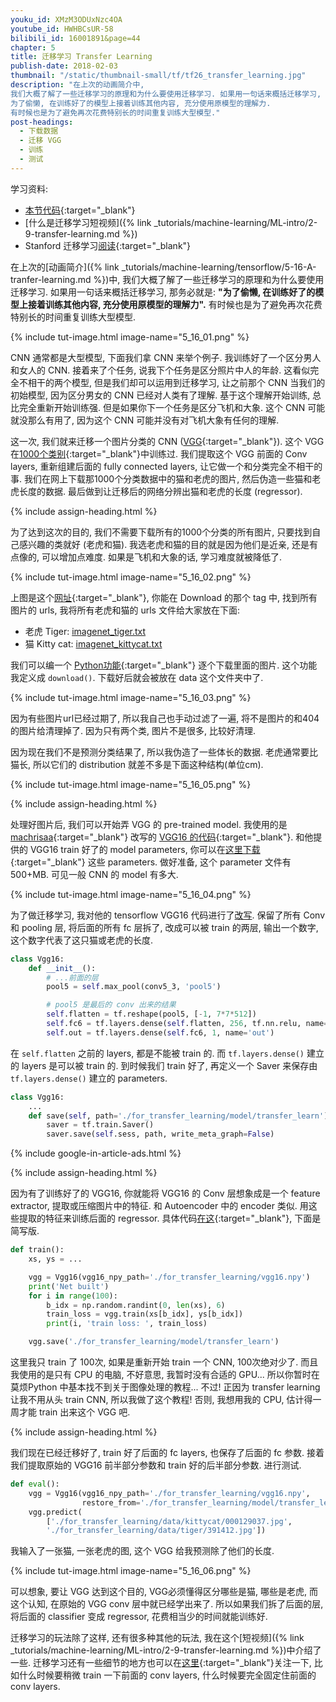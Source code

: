 ```yaml
---
youku_id: XMzM3ODUxNzc4OA
youtube_id: HWHBCsUR-58
bilibili_id: 16001891&page=44
chapter: 5
title: 迁移学习 Transfer Learning
publish-date: 2018-02-03
thumbnail: "/static/thumbnail-small/tf/tf26_transfer_learning.jpg"
description: "在上次的动画简介中,
我们大概了解了一些迁移学习的原理和为什么要使用迁移学习. 如果用一句话来概括迁移学习, 那务必就是:
为了偷懒, 在训练好了的模型上接着训练其他内容, 充分使用原模型的理解力.
有时候也是为了避免再次花费特别长的时间重复训练大型模型."
post-headings:
  - 下载数据
  - 迁移 VGG
  - 训练
  - 测试
---
```



学习资料:
  * [本节代码](https://github.com/MorvanZhou/Tensorflow-Tutorial/blob/master/tutorial-contents/407_transfer_learning.py){:target="_blank"}
  * [什么是迁移学习短视频]({% link _tutorials/machine-learning/ML-intro/2-9-transfer-learning.md %})
  * Stanford 迁移学习[阅读](http://cs231n.github.io/transfer-learning/){:target="_blank"}


在上次的[动画简介]({% link _tutorials/machine-learning/tensorflow/5-16-A-tranfer-learning.md %})中,
我们大概了解了一些迁移学习的原理和为什么要使用迁移学习. 如果用一句话来概括迁移学习, 那务必就是:
**"为了偷懒, 在训练好了的模型上接着训练其他内容, 充分使用原模型的理解力".**
有时候也是为了避免再次花费特别长的时间重复训练大型模型.

{% include tut-image.html image-name="5_16_01.png" %}

CNN 通常都是大型模型, 下面我们拿 CNN 来举个例子. 我训练好了一个区分男人和女人的 CNN.
接着来了个任务, 说我下个任务是区分照片中人的年龄. 这看似完全不相干的两个模型, 但是我们却可以运用到迁移学习,
让之前那个 CNN 当我们的初始模型, 因为区分男女的 CNN 已经对人类有了理解.
基于这个理解开始训练, 总比完全重新开始训练强. 但是如果你下一个任务是区分飞机和大象.
这个 CNN 可能就没那么有用了, 因为这个 CNN 可能并没有对飞机大象有任何的理解.

这一次, 我们就来迁移一个图片分类的 CNN ([VGG](https://arxiv.org/abs/1409.1556){:target="_blank"}).
这个 VGG 在[1000个类别](http://imagenet.stanford.edu/synset){:target="_blank"}中训练过.
我们提取这个 VGG 前面的 Conv layers, 重新组建后面的 fully connected layers, 让它做一个和分类完全不相干的事.
我们在网上下载那1000个分类数据中的猫和老虎的图片, 然后伪造一些猫和老虎长度的数据.
最后做到让迁移后的网络分辨出猫和老虎的长度 (regressor).



{% include assign-heading.html %}

为了达到这次的目的, 我们不需要下载所有的1000个分类的所有图片, 只要找到自己感兴趣的类就好 (老虎和猫).
我选老虎和猫的目的就是因为他们是近亲, 还是有点像的, 可以增加点难度. 如果是飞机和大象的话, 学习难度就被降低了.

{% include tut-image.html image-name="5_16_02.png" %}

上图是这个[网址](http://imagenet.stanford.edu/synset?wnid=n02123394#){:target="_blank"},
你能在 Download 的那个 tag 中, 找到所有图片的 urls, 我将所有老虎和猫的 urls 文件给大家放在下面:

* 老虎 Tiger: [imagenet_tiger.txt](/static/results/tensorflow/imagenet_tiger.txt)
* 猫 Kitty cat: [imagenet_kittycat.txt](/static/results/tensorflow/imagenet_kittycat.txt)

我们可以编一个 [Python功能](https://github.com/MorvanZhou/Tensorflow-Tutorial/blob/master/tutorial-contents/407_transfer_learning.py){:target="_blank"}
逐个下载里面的图片. 这个功能我定义成 `download()`. 下载好后就会被放在 data 这个文件夹中了.

{% include tut-image.html image-name="5_16_03.png" %}

因为有些图片url已经过期了, 所以我自己也手动过滤了一遍, 将不是图片的和404的图片给清理掉了. 因为只有两个类,
图片不是很多, 比较好清理.

因为现在我们不是预测分类结果了, 所以我伪造了一些体长的数据. 老虎通常要比猫长, 所以它们的 distribution 就差不多是下面这种结构(单位cm).

{% include tut-image.html image-name="5_16_05.png" %}


{% include assign-heading.html %}

处理好图片后, 我们可以开始弄 VGG 的 pre-trained model. 我使用的是[machrisaa](https://github.com/machrisaa/tensorflow-vgg){:target="_blank"} 改写的
[VGG16 的代码](https://github.com/machrisaa/tensorflow-vgg/blob/master/vgg16.py){:target="_blank"}.
和他提供的 VGG16 train 好了的 model parameters, 你可以在[这里下载](https://mega.nz/#!YU1FWJrA!O1ywiCS2IiOlUCtCpI6HTJOMrneN-Qdv3ywQP5poecM){:target="_blank"} 这些 parameters.
做好准备, 这个 parameter 文件有500+MB.
可见一般 CNN 的 model 有多大.

{% include tut-image.html image-name="5_16_04.png" %}

为了做迁移学习, 我对他的 tensorflow VGG16 代码进行了[改写](https://github.com/MorvanZhou/Tensorflow-Tutorial/blob/master/tutorial-contents/407_transfer_learning.py).
保留了所有 Conv 和 pooling 层, 将后面的所有 fc 层拆了, 改成可以被 train 的两层, 输出一个数字, 这个数字代表了这只猫或老虎的长度.

```python
class Vgg16:
    def __init__():
        # ...前面的层
        pool5 = self.max_pool(conv5_3, 'pool5')

        # pool5 是最后的 conv 出来的结果
        self.flatten = tf.reshape(pool5, [-1, 7*7*512])
        self.fc6 = tf.layers.dense(self.flatten, 256, tf.nn.relu, name='fc6')
        self.out = tf.layers.dense(self.fc6, 1, name='out')
```

在 `self.flatten` 之前的 layers, 都是不能被 train 的. 而 `tf.layers.dense()` 建立的 layers 是可以被 train 的.
到时候我们 train 好了, 再定义一个 Saver 来保存由 `tf.layers.dense()` 建立的 parameters.

```python
class Vgg16:
    ...
    def save(self, path='./for_transfer_learning/model/transfer_learn'):
        saver = tf.train.Saver()
        saver.save(self.sess, path, write_meta_graph=False)
```






{% include google-in-article-ads.html %}

{% include assign-heading.html %}

因为有了训练好了的 VGG16, 你就能将 VGG16 的 Conv 层想象成是一个 feature extractor, 提取或压缩图片中的特征.
和 Autoencoder 中的 encoder 类似.
用这些提取的特征来训练后面的 regressor. 具体代码[在这](https://github.com/MorvanZhou/Tensorflow-Tutorial/blob/master/tutorial-contents/407_transfer_learning.py){:target="_blank"},
下面是简写版.

```python
def train():
    xs, ys = ...

    vgg = Vgg16(vgg16_npy_path='./for_transfer_learning/vgg16.npy')
    print('Net built')
    for i in range(100):
        b_idx = np.random.randint(0, len(xs), 6)
        train_loss = vgg.train(xs[b_idx], ys[b_idx])
        print(i, 'train loss: ', train_loss)

    vgg.save('./for_transfer_learning/model/transfer_learn')
```

这里我只 train 了 100次, 如果是重新开始 train 一个 CNN, 100次绝对少了. 而且我使用的是只有 CPU 的电脑,
不好意思, 我暂时没有合适的 GPU... 所以你暂时在 莫烦Python 中基本找不到关于图像处理的教程... 不过!
正因为 transfer learning 让我不用从头 train CNN, 所以我做了这个教程!
否则, 我想用我的 CPU, 估计得一周才能 train 出来这个 VGG 吧.





{% include assign-heading.html %}

我们现在已经迁移好了, train 好了后面的 fc layers, 也保存了后面的 fc 参数. 接着我们提取原始的 VGG16 前半部分参数和 train 好的后半部分参数.
进行测试.

```python
def eval():
    vgg = Vgg16(vgg16_npy_path='./for_transfer_learning/vgg16.npy',
                restore_from='./for_transfer_learning/model/transfer_learn')
    vgg.predict(
        ['./for_transfer_learning/data/kittycat/000129037.jpg',
        './for_transfer_learning/data/tiger/391412.jpg'])
```

我输入了一张猫, 一张老虎的图, 这个 VGG 给我预测除了他们的长度.

{% include tut-image.html image-name="5_16_06.png" %}

可以想象, 要让 VGG 达到这个目的, VGG必须懂得区分哪些是猫, 哪些是老虎, 而这个认知, 在原始的 VGG conv 层中就已经学出来了.
所以如果我们拆了后面的层, 将后面的 classifier 变成 regressor, 花费相当少的时间就能训练好.

迁移学习的玩法除了这样, 还有很多种其他的玩法, 我在这个[短视频]({% link _tutorials/machine-learning/ML-intro/2-9-transfer-learning.md %})中介绍了一些.
迁移学习还有一些细节的地方也可以在[这里](http://cs231n.github.io/transfer-learning/){:target="_blank"}关注一下,
比如什么时候要稍微 train 一下前面的 conv layers, 什么时候要完全固定住前面的 conv layers.
